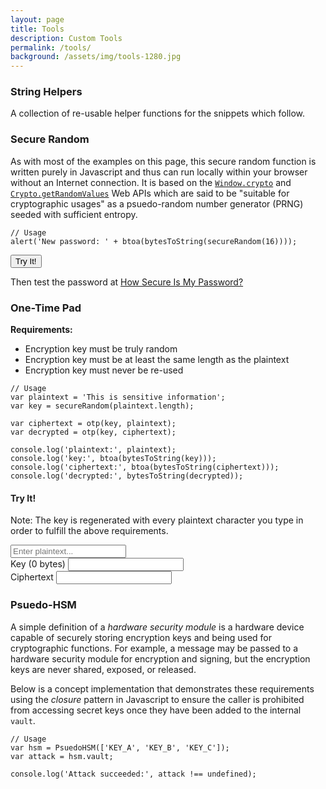```yaml
---
layout: page
title: Tools
description: Custom Tools
permalink: /tools/
background: /assets/img/tools-1280.jpg
---
```

<h3>String Helpers</h3>
<p>A collection of re-usable helper functions for the snippets which follow.</p>
<script class="snippet">
// Converts string to Uint8Array
function stringToBytes(s) {
  var bytes = new Uint8Array(s.length);

  for (var i = 0; i < s.length; i++) {
    bytes[i] = s[i].charCodeAt(0);
  }

  return bytes;
}

// Converts Uint8Array to string
function bytesToString(bytes) {
  var s = '';

  for (var i = 0; i < bytes.length; i++) {
    s += String.fromCharCode(bytes[i]);
  }

  return s;
}
</script>

<h3>Secure Random</h3>
<p>As with most of the examples on this page, this secure random function is written purely in Javascript and thus can run locally within your browser without an Internet connection. It is based on the <a href="https://developer.mozilla.org/en-US/docs/Web/API/Window/crypto"><code>Window.crypto</code></a> and <a href="https://developer.mozilla.org/en-US/docs/Web/API/Crypto/getRandomValues"><code>Crypto.getRandomValues</code></a> Web APIs which are said to be "suitable for cryptographic usages" as a psuedo-random number generator (PRNG) seeded with sufficient entropy.</p>
<script class="snippet">
// Returns Uint8Array of cryptographically strong random sequence
function secureRandom(size) {
  var crypto = window.crypto || window.msCrypto;
  if (crypto === undefined)
    throw "No crypto service available";

  var bytes = new Uint8Array(size);
  crypto.getRandomValues(bytes);

  return bytes;
}
</script>
````
// Usage
alert('New password: ' + btoa(bytesToString(secureRandom(16))));
````

<p>
  <button type="button" class="btn btn-primary" onclick="javascript:alert('New password: ' + btoa(bytesToString(secureRandom(16))));">Try It!</button>
</p>

<p>Then test the password at <a href="https://howsecureismypassword.net/">How Secure Is My Password?</a></p>

<h3>One-Time Pad</h3>
<p><strong>Requirements:</strong></p>
<ul>
  <li>Encryption key must be truly random</li>
  <li>Encryption key must be at least the same length as the plaintext</li>
  <li>Encryption key must never be re-used</li>
</ul>
<script id="otp-example" class="snippet">
// Returns Uint8Array of ciphertext
function otp(key, plaintext) {
  if (typeof key === 'string')
    key = stringToBytes(key);

  if (typeof plaintext === 'string')
    plaintext = stringToBytes(plaintext);

  if (key.length < plaintext.length)
    throw "Key must be at least the same length as the plaintext"

  var bytes = new Uint8Array(plaintext.length);
  var ciphertext = '';
  for (var i = 0; i < plaintext.length; i++) {
    bytes[i] = key[i] ^ plaintext[i];
  }

  return bytes;
}
</script>
````
// Usage
var plaintext = 'This is sensitive information';
var key = secureRandom(plaintext.length);

var ciphertext = otp(key, plaintext);
var decrypted = otp(key, ciphertext);

console.log('plaintext:', plaintext);
console.log('key:', btoa(bytesToString(key)));
console.log('ciphertext:', btoa(bytesToString(ciphertext)));
console.log('decrypted:', bytesToString(decrypted));
````
<h4>Try It!</h4>
<p>Note: The key is regenerated with every plaintext character you type in order to fulfill the above requirements.</p>
<form id="otp">
  <div class="form-group">
    <input type="text" class="form-control" id="otp-plaintext" placeholder="Enter plaintext..." />
  </div>
  <div class="form-group">
    <label for="otp-key">Key (<span id="otp-key-size">0</span> bytes)</label>
    <input type="text" class="form-control" id="otp-key" readonly="readonly" />
  </div>
  <div class="form-group">
    <label for="otp-ciphertext">Ciphertext</label>
    <input type="text" class="form-control" id="otp-ciphertext" readonly="readonly" />
  </div>
</form>

<h3>Psuedo-HSM</h3>
<p>A simple definition of a <em>hardware security module</em> is a hardware device capable of securely storing encryption keys and being used for cryptographic functions. For example, a message may be passed to a hardware security module for encryption and signing, but the encryption keys are never shared, exposed, or released.</p>
<p>Below is a concept implementation that demonstrates these requirements using the <em>closure</em> pattern in Javascript to ensure the caller is prohibited from accessing secret keys once they have been added to the internal <code>vault</code>.</p>
<script class="snippet">
function PsuedoHSM(keys) {
  var vault = [];

  function protectKey(key) {
  }

  for (var i in keys)
    vault.push(protectKey(keys[i]));

  return {
    encrypt: function(plaintext) {
    },

    decrypt: function(ciphertext) {
    },

    sign: function(data) {
    },

    verify: function(data, signature) {
    }
  };
}
</script>

````
// Usage
var hsm = PsuedoHSM(['KEY_A', 'KEY_B', 'KEY_C']);
var attack = hsm.vault;

console.log('Attack succeeded:', attack !== undefined);
````
